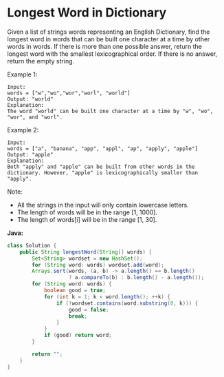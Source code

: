 # Longest Word in Dictionary

Given a list of strings words representing an English Dictionary, find the longest word in words that can be built one character at a time by other words in words. If there is more than one possible answer, return the longest word with the smallest lexicographical order.
If there is no answer, return the empty string.

Example 1:

    Input:
    words = ["w","wo","wor","worl", "world"]
    Output: "world"
    Explanation:
    The word "world" can be built one character at a time by "w", "wo", "wor", and "worl".

Example 2:

    Input:
    words = ["a", "banana", "app", "appl", "ap", "apply", "apple"]
    Output: "apple"
    Explanation:
    Both "apply" and "apple" can be built from other words in the dictionary. However, "apple" is lexicographically smaller than "apply".

Note:
- All the strings in the input will only contain lowercase letters.
- The length of words will be in the range [1, 1000].
- The length of words[i] will be in the range [1, 30].

**Java:**
```java
class Solution {
    public String longestWord(String[] words) {
        Set<String> wordset = new HashSet();
        for (String word: words) wordset.add(word);
        Arrays.sort(words, (a, b) -> a.length() == b.length()
                    ? a.compareTo(b) : b.length() - a.length());
        for (String word: words) {
            boolean good = true;
            for (int k = 1; k < word.length(); ++k) {
                if (!wordset.contains(word.substring(0, k))) {
                    good = false;
                    break;
                }
            }
            if (good) return word;
        }

        return "";
    }
}
```
